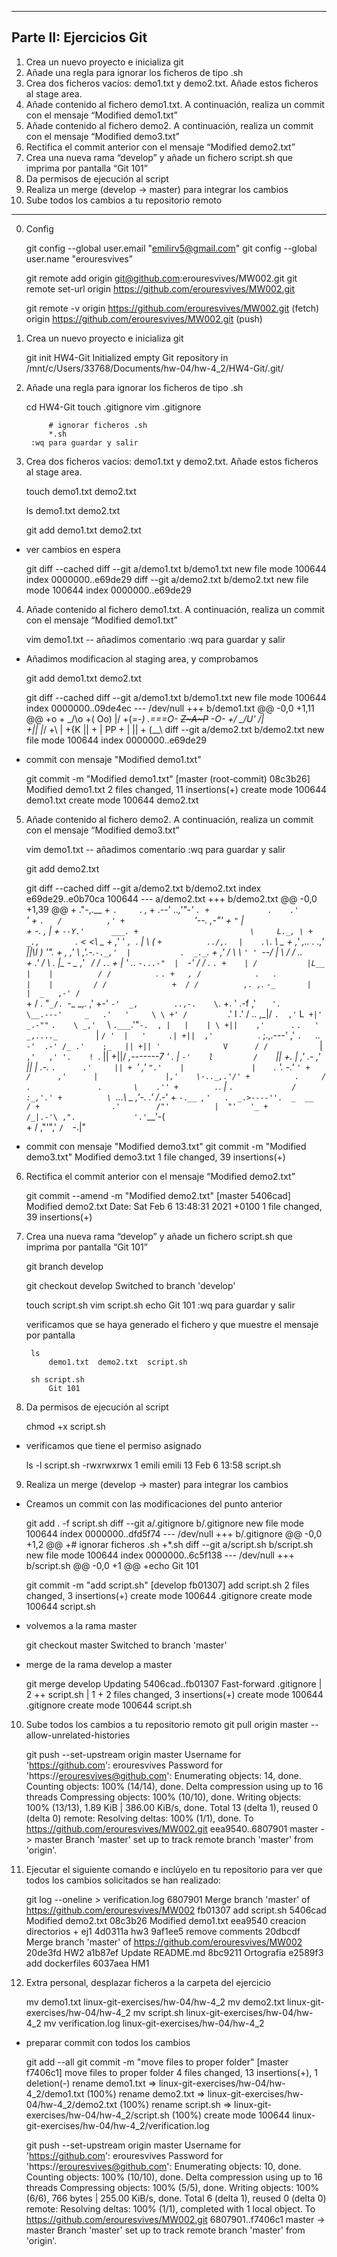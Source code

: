 ------------------------------------------------------------------------------------------
Parte II: Ejercicios Git
------------------------------------------------------------------------------------------
1. Crea un nuevo proyecto e inicializa git
2. Añade una regla para ignorar los ficheros de tipo .sh
3. Crea dos ficheros vacíos: demo1.txt y demo2.txt. Añade estos ficheros al stage
area.
4. Añade contenido al fichero demo1.txt. A continuación, realiza un commit con el
mensaje “Modified demo1.txt”
5. Añade contenido al fichero demo2. A continuación, realiza un commit con el
mensaje “Modified demo3.txt”
6. Rectifica el commit anterior con el mensaje “Modified demo2.txt”
7. Crea una nueva rama “develop” y añade un fichero script.sh que imprima por
pantalla “Git 101”
8. Da permisos de ejecución al script
9. Realiza un merge (develop -> master) para integrar los cambios
10. Sube todos los cambios a tu repositorio remoto
------------------------------------------------------------------------------------------

0. Config

    git config --global user.email "emilirv5@gmail.com"
    git config --global user.name "erouresvives"

    git remote add origin git@github.com:erouresvives/MW002.git
    git remote set-url origin https://github.com/erouresvives/MW002.git

    git remote -v
        origin  https://github.com/erouresvives/MW002.git (fetch)
        origin  https://github.com/erouresvives/MW002.git (push)

1. Crea un nuevo proyecto e inicializa git

    git init HW4-Git
        Initialized empty Git repository in /mnt/c/Users/33768/Documents/hw-04/hw-4_2/HW4-Git/.git/

2. Añade una regla para ignorar los ficheros de tipo .sh

    cd HW4-Git
    touch .gitignore
    vim .gitignore

            # ignorar ficheros .sh  
            *.sh
        :wq para guardar y salir

3. Crea dos ficheros vacíos: demo1.txt y demo2.txt. Añade estos ficheros al stage
area.

    touch demo1.txt demo2.txt
    
    ls
        demo1.txt  demo2.txt

    git add demo1.txt demo2.txt

* ver cambios en espera

    git diff --cached
        diff --git a/demo1.txt b/demo1.txt
        new file mode 100644
        index 0000000..e69de29
        diff --git a/demo2.txt b/demo2.txt
        new file mode 100644
        index 0000000..e69de29

4. Añade contenido al fichero demo1.txt. A continuación, realiza un commit con el
mensaje “Modified demo1.txt”

    vim demo1.txt
        -- añadimos comentario
        :wq para guardar y salir
    

* Añadimos modificacion al staging area, y comprobamos

    git add demo1.txt demo2.txt
        
    git diff --cached
        diff --git a/demo1.txt b/demo1.txt
        new file mode 100644
        index 0000000..09de4ec
        --- /dev/null
        +++ b/demo1.txt
        @@ -0,0 +1,11 @@
        +o
        + \_/\o
        +( Oo)                    \|/
        +(_=-)  .===O-  ~~Z~A~P~~ -O-
        +/   \_/U'                /|\
        +||  |_/
        +\\  |
        +{K ||
        + | PP
        + | ||
        + (__\\
        diff --git a/demo2.txt b/demo2.txt
        new file mode 100644
        index 0000000..e69de29

* commit con mensaje "Modified demo1.txt"

    git commit -m "Modified demo1.txt"
        [master (root-commit) 08c3b26] Modified demo1.txt
            2 files changed, 11 insertions(+)
            create mode 100644 demo1.txt
            create mode 100644 demo2.txt

5. Añade contenido al fichero demo2. A continuación, realiza un commit con el
mensaje “Modified demo3.txt”

    vim demo1.txt
        -- añadimos comentario
    :wq para guardar y salir
    
    git add demo2.txt

    git diff --cached
        diff --git a/demo2.txt b/demo2.txt
        index e69de29..e0b70ca 100644
        --- a/demo2.txt
        +++ b/demo2.txt
        @@ -0,0 +1,39 @@
        +                 ."-,.__
        +                 `.     `.  ,
        +              .--'  .._,'"-' `.
        +             .    .'         `'
        +             `.   /          ,'
        +               `  '--.   ,-"'
        +                `"`   |  \
        +                   -. \, |
        +                    `--Y.'      ___.
        +                         \     L._, \
        +               _.,        `.   <  <\                _
        +             ,' '           `, `.   | \            ( `
        +          ../, `.            `  |    .\`.           \ \_
        +         ,' ,..  .           _.,'    ||\l            )  '".
        +        , ,'   \           ,'.-.`-._,'  |           .  _._`.
        +      ,' /      \ \        `' ' `--/   | \          / /   ..\
        +    .'  /        \ .         |\__ - _ ,'` `        / /     `.`.
        +    |  '          ..         `-...-"  |  `-'      / /        . `.
        +    | /           |L__           |    |          / /          `. `.
        +   , /            .   .          |    |         / /             ` `
        +  / /          ,. ,`._ `-_       |    |  _   ,-' /               ` \
        + / .           \"`_/. `-_ \_,.  ,'    +-' `-'  _,        ..,-.    \`.
        +.  '         .-f    ,'   `    '.       \__.---'     _   .'   '     \ \
        +' /          `.'    l     .' /          \..      ,_|/   `.  ,'`     L`
        +|'      _.-""` `.    \ _,'  `            \ `.___`.'"`-.  , |   |    | \
        +||    ,'      `. `.   '       _,...._        `  |    `/ '  |   '     .|
        +||  ,'          `. ;.,.---' ,'       `.   `.. `-'  .-' /_ .'    ;_   ||
        +|| '              V      / /           `   | `   ,'   ,' '.    !  `. ||
        +||/            _,-------7 '              . |  `-'    l         /    `||
        +. |          ,' .-   ,' ||               | .-.        `.      .'     ||
        + `'        ,'    `".'    |               |    `.        '. -.'       `'
        +          /      ,'      |               |,'    \-.._,.'/'
        +          .     /        .               .       \    .''
        +        .`.    |         `.             /         :_,'.'
        +          \ `...\   _     ,'-.        .'         /_.-'
        +           `-.__ `,  `'   .  _.>----''.  _  __  /
        +                .'        /"'          |  "'   '_
        +               /_|.-'\ ,".             '.'`__'-( \
        +                 / ,"'"\,'               `/  `-.|"

* commit con mensaje "Modified demo3.txt"
    git commit -m "Modified demo3.txt"
        Modified demo3.txt
        1 file changed, 39 insertions(+)

6. Rectifica el commit anterior con el mensaje “Modified demo2.txt”

    git commit --amend -m "Modified demo2.txt"
        [master 5406cad] Modified demo2.txt
            Date: Sat Feb 6 13:48:31 2021 +0100
            1 file changed, 39 insertions(+)

7. Crea una nueva rama “develop” y añade un fichero script.sh que imprima por
pantalla “Git 101”

    git branch develop

    git checkout develop
        Switched to branch 'develop'

    touch script.sh
    vim script.sh
        echo Git 101
    :wq para guardar y salir
    
    verificamos que se haya generado el fichero y que muestre el mensaje por pantalla
    
        ls
            demo1.txt  demo2.txt  script.sh 

        sh script.sh
            Git 101

8. Da permisos de ejecución al script

    chmod +x script.sh

* verificamos que tiene el permiso asignado

    ls -l script.sh
    -rwxrwxrwx 1 emili emili 13 Feb  6 13:58 script.sh

9. Realiza un merge (develop -> master) para integrar los cambios

* Creamos un commit con las modificaciones del punto anterior

    git add . -f script.sh
        diff --git a/.gitignore b/.gitignore
        new file mode 100644
        index 0000000..dfd5f74
        --- /dev/null
        +++ b/.gitignore
        @@ -0,0 +1,2 @@
        +# ignorar ficheros .sh
        +*.sh
        diff --git a/script.sh b/script.sh
        new file mode 100644
        index 0000000..6c5f138
        --- /dev/null
        +++ b/script.sh
        @@ -0,0 +1 @@
        +echo Git 101

    git commit -m "add script.sh"
        [develop fb01307] add script.sh
        2 files changed, 3 insertions(+)
        create mode 100644 .gitignore
        create mode 100644 script.sh

* volvemos a la rama master

    git checkout master
        Switched to branch 'master'

* merge de la rama develop a master

    git merge develop
        Updating 5406cad..fb01307
        Fast-forward
        .gitignore | 2 ++
        script.sh  | 1 +
        2 files changed, 3 insertions(+)
        create mode 100644 .gitignore
        create mode 100644 script.sh

10. Sube todos los cambios a tu repositorio remoto
    git pull origin master --allow-unrelated-histories

    git push --set-upstream origin master
        Username for 'https://github.com': erouresvives
        Password for 'https://erouresvives@github.com':
        Enumerating objects: 14, done.
        Counting objects: 100% (14/14), done.
        Delta compression using up to 16 threads
        Compressing objects: 100% (10/10), done.
        Writing objects: 100% (13/13), 1.89 KiB | 386.00 KiB/s, done.
        Total 13 (delta 1), reused 0 (delta 0)
        remote: Resolving deltas: 100% (1/1), done.
        To https://github.com/erouresvives/MW002.git
        eea9540..6807901  master -> master
        Branch 'master' set up to track remote branch 'master' from 'origin'.

11. Ejecutar el siguiente comando e inclúyelo en tu repositorio para ver que todos los
cambios solicitados se han realizado:

    git log --oneline > verification.log
        6807901 Merge branch 'master' of https://github.com/erouresvives/MW002
        fb01307 add script.sh
        5406cad Modified demo2.txt
        08c3b26 Modified demo1.txt
        eea9540 creacion directorios + ej1
        4d0311a hw3
        9af1ee5 remove comments
        20dbcdf Merge branch 'master' of https://github.com/erouresvives/MW002
        20de3fd HW2
        a1b87ef Update README.md
        8bc9211 Ortografia
        e2589f3 add dockerfiles
        6037aea HM1


12. Extra personal, desplazar ficheros a la carpeta del ejercicio
    
    mv demo1.txt linux-git-exercises/hw-04/hw-4_2
    mv demo2.txt linux-git-exercises/hw-04/hw-4_2
    mv script.sh linux-git-exercises/hw-04/hw-4_2
    mv verification.log linux-git-exercises/hw-04/hw-4_2

* preparar commit con todos los cambios

    git add --all
    git commit -m "move files to proper folder"
        [master f7406c1] move files to proper folder
        4 files changed, 13 insertions(+), 1 deletion(-)
        rename demo1.txt => linux-git-exercises/hw-04/hw-4_2/demo1.txt (100%)
        rename demo2.txt => linux-git-exercises/hw-04/hw-4_2/demo2.txt (100%)
        rename script.sh => linux-git-exercises/hw-04/hw-4_2/script.sh (100%)
        create mode 100644 linux-git-exercises/hw-04/hw-4_2/verification.log

    git push --set-upstream origin master
        Username for 'https://github.com': erouresvives
        Password for 'https://erouresvives@github.com':
        Enumerating objects: 10, done.
        Counting objects: 100% (10/10), done.
        Delta compression using up to 16 threads
        Compressing objects: 100% (5/5), done.
        Writing objects: 100% (6/6), 766 bytes | 255.00 KiB/s, done.
        Total 6 (delta 1), reused 0 (delta 0)
        remote: Resolving deltas: 100% (1/1), completed with 1 local object.
        To https://github.com/erouresvives/MW002.git
        6807901..f7406c1  master -> master
        Branch 'master' set up to track remote branch 'master' from 'origin'.
